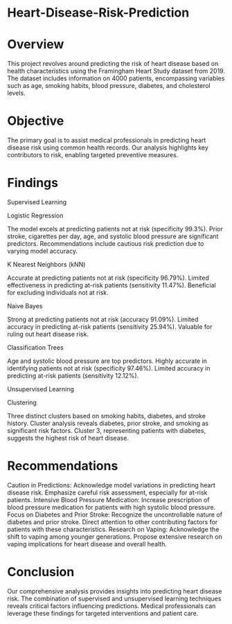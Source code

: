 # Heart-Disease-Risk-Prediction
# Overview
This project revolves around predicting the risk of heart disease based on health characteristics using the Framingham Heart Study dataset from 2019. The dataset includes information on 4000 patients, encompassing variables such as age, smoking habits, blood pressure, diabetes, and cholesterol levels.
# Objective
The primary goal is to assist medical professionals in predicting heart disease risk using common health records. Our analysis highlights key contributors to risk, enabling targeted preventive measures.
# Findings
Supervised Learning

Logistic Regression

The model excels at predicting patients not at risk (specificity 99.3%).
Prior stroke, cigarettes per day, age, and systolic blood pressure are significant predictors.
Recommendations include cautious risk prediction due to varying model accuracy.

K Nearest Neighbors (kNN)

Accurate at predicting patients not at risk (specificity 96.79%).
Limited effectiveness in predicting at-risk patients (sensitivity 11.47%).
Beneficial for excluding individuals not at risk.

Naive Bayes

Strong at predicting patients not at risk (accuracy 91.09%).
Limited accuracy in predicting at-risk patients (sensitivity 25.94%).
Valuable for ruling out heart disease risk.

Classification Trees

Age and systolic blood pressure are top predictors.
Highly accurate in identifying patients not at risk (specificity 97.46%).
Limited accuracy in predicting at-risk patients (sensitivity 12.12%).

Unsupervised Learning

Clustering

Three distinct clusters based on smoking habits, diabetes, and stroke history.
Cluster analysis reveals diabetes, prior stroke, and smoking as significant risk factors.
Cluster 3, representing patients with diabetes, suggests the highest risk of heart disease.
# Recommendations
Caution in Predictions:
Acknowledge model variations in predicting heart disease risk.
Emphasize careful risk assessment, especially for at-risk patients.
Intensive Blood Pressure Medication:
Increase prescription of blood pressure medication for patients with high systolic blood pressure.
Focus on Diabetes and Prior Stroke:
Recognize the uncontrollable nature of diabetes and prior stroke.
Direct attention to other contributing factors for patients with these characteristics.
Research on Vaping:
Acknowledge the shift to vaping among younger generations.
Propose extensive research on vaping implications for heart disease and overall health.
# Conclusion
Our comprehensive analysis provides insights into predicting heart disease risk. The combination of supervised and unsupervised learning techniques reveals critical factors influencing predictions. Medical professionals can leverage these findings for targeted interventions and patient care.
